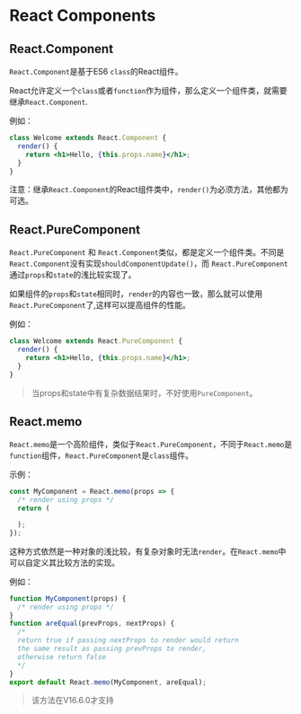 # React Components

## React.Component

  `React.Component`是基于ES6 `class`的React组件。

  React允许定义一个`class`或者`function`作为组件，那么定义一个组件类，就需要继承`React.Component`.

  例如：

  ```jsx
  class Welcome extends React.Component {
    render() {
      return <h1>Hello, {this.props.name}</h1>;
    }
  }
  ```

  注意：继承`React.Component`的React组件类中，`render()`为必须方法，其他都为可选。

## React.PureComponent

  `React.PureComponent` 和 `React.Component`类似，都是定义一个组件类。不同是`React.Component`没有实现`shouldComponentUpdate()`，而 `React.PureComponent`通过`props`和`state`的浅比较实现了。

  如果组件的`props`和`state`相同时，`render`的内容也一致，那么就可以使用`React.PureComponent`了,这样可以提高组件的性能。

  例如：

  ```jsx
  class Welcome extends React.PureComponent {
    render() {
      return <h1>Hello, {this.props.name}</h1>;
    }
  }
  ```
  
  > 当props和state中有复杂数据结果时，不好使用`PureComponent`。

## React.memo

  `React.memo`是一个高阶组件，类似于`React.PureComponent`，不同于`React.memo`是`function`组件，`React.PureComponent`是`class`组件。

  示例：
  
  ```jsx
  const MyComponent = React.memo(props => {
    /* render using props */
    return (

    );
  });
  ```

  这种方式依然是一种对象的浅比较，有复杂对象时无法`render`。在`React.memo`中可以自定义其比较方法的实现。

  例如：

  ```jsx
  function MyComponent(props) {
    /* render using props */
  }
  function areEqual(prevProps, nextProps) {
    /*
    return true if passing nextProps to render would return
    the same result as passing prevProps to render,
    otherwise return false
    */
  }
  export default React.memo(MyComponent, areEqual);
  ```

  > 该方法在V16.6.0才支持
